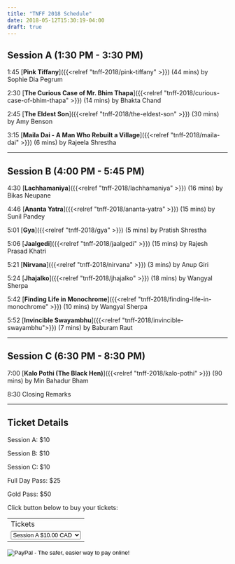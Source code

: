 ```yaml
---
title: "TNFF 2018 Schedule"
date: 2018-05-12T15:30:19-04:00
draft: true
---
```


## Session A (1:30 PM - 3:30 PM)

1:45 [__Pink Tiffany__]({{<relref "tnff-2018/pink-tiffany" >}}) (44 mins) by Sophie Dia Pegrum

2:30 [__The Curious Case of Mr. Bhim Thapa__]({{<relref "tnff-2018/curious-case-of-bhim-thapa" >}}) (14 mins) by Bhakta Chand

2:45 [__The Eldest Son__]({{<relref "tnff-2018/the-eldest-son" >}}) (30 mins) by Amy Benson

3:15 [__Maila Dai - A Man Who Rebuilt a Village__]({{<relref "tnff-2018/maila-dai" >}}) (6 mins) by Rajeela Shrestha

---

## Session B (4:00 PM - 5:45 PM)

4:30 [__Lachhamaniya__]({{<relref "tnff-2018/lachhamaniya" >}}) (16 mins) by Bikas Neupane

4:46 [__Ananta Yatra__]({{<relref "tnff-2018/ananta-yatra" >}}) (15 mins) by Sunil Pandey

5:01 [__Gya__]({{<relref "tnff-2018/gya" >}}) (5 mins) by Pratish Shrestha

5:06 [__Jaalgedi__]({{<relref "tnff-2018/jaalgedi" >}}) (15 mins) by Rajesh Prasad Khatri

5:21 [__Nirvana__]({{<relref "tnff-2018/nirvana" >}}) (3 mins) by Anup Giri

5:24 [__Jhajalko__]({{<relref "tnff-2018/jhajalko" >}}) (18 mins) by Wangyal Sherpa

5:42 [__Finding Life in Monochrome__]({{<relref "tnff-2018/finding-life-in-monochrome" >}}) (10 mins) by Wangyal Sherpa

5:52 [__Invincible Swayambhu__]({{<relref "tnff-2018/invincible-swayambhu">}}) (7 mins) by Baburam Raut

---

## Session C (6:30 PM - 8:30 PM)

7:00 [__Kalo Pothi (The Black Hen)__]({{<relref "tnff-2018/kalo-pothi" >}}) (90 mins) by Min Bahadur Bham

8:30 Closing Remarks

---

## Ticket Details

Session A: $10

Session B: $10

Session C: $10

Full Day Pass: $25

Gold Pass: $50

Click button below to buy your tickets:

<html>
<form action="https://www.paypal.com/cgi-bin/webscr" method="post" target="_top">
<input type="hidden" name="cmd" value="_s-xclick">
<input type="hidden" name="hosted_button_id" value="NNXWTAKQQQ7NQ">
<table>
<tr><td><input type="hidden" name="on0" value="Tickets">Tickets</td></tr><tr><td><select name="os0">
	<option value="Session A">Session A $10.00 CAD</option>
	<option value="Session B">Session B $10.00 CAD</option>
	<option value="Session C">Session C $10.00 CAD</option>
	<option value="Full Day">Full Day $25.00 CAD</option>
	<option value="Gold Pass">Gold Pass $50.00 CAD</option>
</select> </td></tr>
</table>
<input type="hidden" name="currency_code" value="CAD">
<input type="image" src="https://www.paypalobjects.com/en_US/i/btn/btn_buynowCC_LG.gif" border="0" name="submit" alt="PayPal - The safer, easier way to pay online!">
<img alt="" border="0" src="https://www.paypalobjects.com/en_US/i/scr/pixel.gif" width="1" height="1">
</form>
</html>